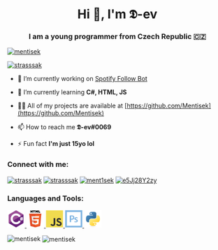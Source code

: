 <h1 align="center">Hi 👋, I'm 𝕯-ev</h1>
<h3 align="center">I am a young programmer from Czech Republic 🇨🇿</h3>

<p align="left"> <a href="https://github.com/ryo-ma/github-profile-trophy"><img src="https://github-profile-trophy.vercel.app/?username=mentisek" alt="mentisek" /></a> </p>

<p align="left"> <a href="https://twitter.com/strasssak" target="blank"><img src="https://img.shields.io/twitter/follow/strasssak?logo=twitter&style=for-the-badge" alt="strasssak" /></a> </p>

- 🔭 I’m currently working on [Spotify Follow Bot](https://github.com/Mentisek/Spotify-follow-bot.git)

- 🌱 I’m currently learning **C#, HTML, JS**

- 👨‍💻 All of my projects are available at [https://github.com/Mentisek](https://github.com/Mentisek)

- 📫 How to reach me **𝕯-ev#0069**

- ⚡ Fun fact **I'm just 15yo lol**

<h3 align="left">Connect with me:</h3>
<p align="left">
<a href="https://twitter.com/strasssak" target="blank"><img align="center" src="https://raw.githubusercontent.com/rahuldkjain/github-profile-readme-generator/master/src/images/icons/Social/twitter.svg" alt="strasssak" height="30" width="40" /></a>
<a href="https://instagram.com/strasssak" target="blank"><img align="center" src="https://raw.githubusercontent.com/rahuldkjain/github-profile-readme-generator/master/src/images/icons/Social/instagram.svg" alt="strasssak" height="30" width="40" /></a>
<a href="https://www.youtube.com/c/ment1sek" target="blank"><img align="center" src="https://raw.githubusercontent.com/rahuldkjain/github-profile-readme-generator/master/src/images/icons/Social/youtube.svg" alt="ment1sek" height="30" width="40" /></a>
<a href="https://discord.gg/e5Jj28Y2zy" target="blank"><img align="center" src="https://raw.githubusercontent.com/rahuldkjain/github-profile-readme-generator/master/src/images/icons/Social/discord.svg" alt="e5Jj28Y2zy" height="30" width="40" /></a>
</p>

<h3 align="left">Languages and Tools:</h3>
<p align="left"> <a href="https://www.w3schools.com/cs/" target="_blank" rel="noreferrer"> <img src="https://raw.githubusercontent.com/devicons/devicon/master/icons/csharp/csharp-original.svg" alt="csharp" width="40" height="40"/> </a> <a href="https://www.w3.org/html/" target="_blank" rel="noreferrer"> <img src="https://raw.githubusercontent.com/devicons/devicon/master/icons/html5/html5-original-wordmark.svg" alt="html5" width="40" height="40"/> </a> <a href="https://developer.mozilla.org/en-US/docs/Web/JavaScript" target="_blank" rel="noreferrer"> <img src="https://raw.githubusercontent.com/devicons/devicon/master/icons/javascript/javascript-original.svg" alt="javascript" width="40" height="40"/> </a> <a href="https://www.photoshop.com/en" target="_blank" rel="noreferrer"> <img src="https://raw.githubusercontent.com/devicons/devicon/master/icons/photoshop/photoshop-line.svg" alt="photoshop" width="40" height="40"/> </a> <a href="https://www.python.org" target="_blank" rel="noreferrer"> <img src="https://raw.githubusercontent.com/devicons/devicon/master/icons/python/python-original.svg" alt="python" width="40" height="40"/> </a> </p>

<p><img align="left" src="https://github-readme-stats.vercel.app/api/top-langs?username=mentisek&show_icons=true&locale=en&layout=compact" alt="mentisek" /></p>

<p>&nbsp;<img align="center" src="https://github-readme-stats.vercel.app/api?username=mentisek&show_icons=true&locale=en" alt="mentisek" /></p>
